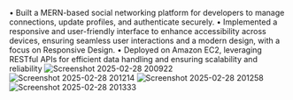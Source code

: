 • Built a MERN-based social networking platform for developers to manage connections, update profiles, and authenticate
securely.
• Implemented a responsive and user-friendly interface to enhance accessibility across devices, ensuring seamless user
interactions and a modern design, with a focus on Responsive Design.
• Deployed on Amazon EC2, leveraging RESTful APIs for efficient data handling and ensuring scalability and reliability
![Screenshot 2025-02-28 200922](https://github.com/user-attachments/assets/ee83171c-fd56-4716-ab46-6f8c978a1343)
![Screenshot 2025-02-28 201214](https://github.com/user-attachments/assets/2b696054-faa6-4342-a278-f7f09dbbe47c)
![Screenshot 2025-02-28 201258](https://github.com/user-attachments/assets/e3f2952c-de2b-4bd7-934a-1768243dd1b1)
![Screenshot 2025-02-28 201333](https://github.com/user-attachments/assets/b96c0c97-3093-40cb-bcf8-76517bb8cad7)
